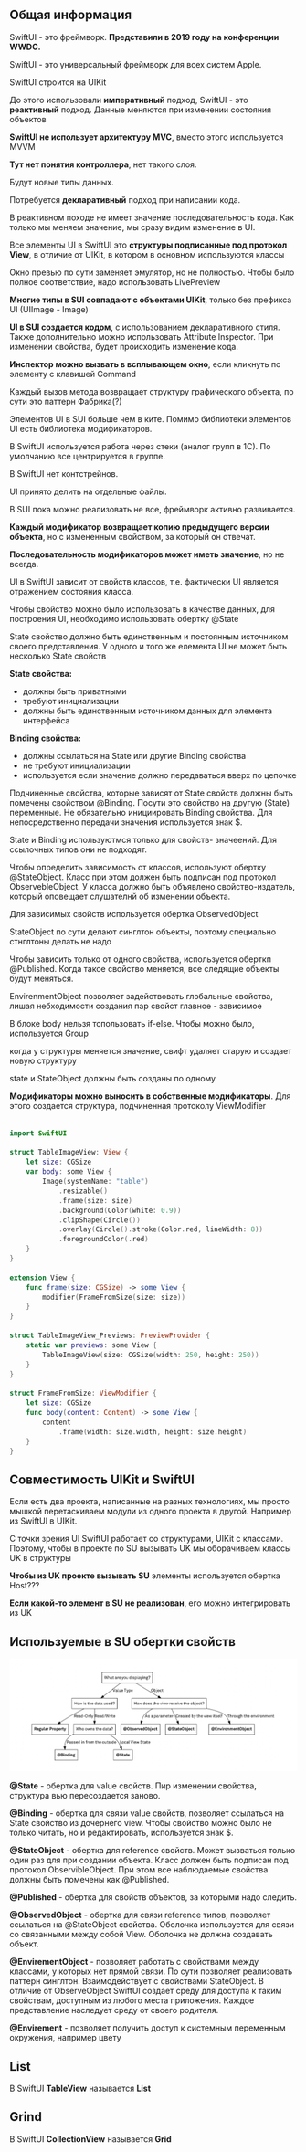 ## Общая информация

SwiftUI - это фреймворк. **Представили в 2019 году на конференции WWDC.**

SwiftUI - это универсальный фреймворк для всех систем Apple.

SwiftUI строится на UIKit

До этого использовали **императивный** подход, SwiftUI - это **реактивный** подход. Данные меняются при изменении состояния объектов

**SwiftUI не использует архитектуру MVC**, вместо этого используется MVVM

**Тут нет понятия контроллера**, нет такого слоя.

Будут новые типы данных.

Потребуется **декларативный** подход при написании кода.

В реактивном походе не имеет значение последовательность кода. Как только мы меняем значение, мы сразу видим изменение в UI.

Все элементы UI в SwiftUI это **структуры подписанные под протокол View**, в отличие от UIKit, в котором в основном используются классы

Окно превью по сути заменяет эмулятор, но не полностью. Чтобы было полное соответствие, надо использовать LivePreview

**Многие типы в SUI совпадают с объектами UIKit**, только без префикса UI (UIImage - Image)

**UI в SUI создается кодом**, с использованием декларативного стиля. Также дополнительно можно использовать Attribute Inspector. При изменении свойства, будет происходить изменение кода.

**Инспектор можно вызвать в всплывающем окно**, если кликнуть по элементу с клавишей Command

Каждый вызов метода возвращает структуру графического объекта, по сути это паттерн Фабрика(?)

Элементов UI в SUI больше чем в ките. Помимо библиотеки элементов UI есть библиотека модификаторов.

В SwiftUI используется работа через стеки (аналог групп в 1С). По умолчанию все центрируется в группе.

В SwiftUI нет контстрейнов.

UI принято делить на отдельные файлы.

В SUI пока можно реализовать не все, фреймворк активно развивается.

**Каждый модификатор возвращает копию предыдущего версии объекта**, но с измененным свойством, за который он отвечат.

**Последовательность модификаторов может иметь значение**, но не всегда.

UI в SwiftUI зависит от свойств классов, т.е. фактически UI является отражением состояния класса.

Чтобы свойство можно было использовать в качестве данных, для построения UI, необходимо использовать обертку @State

State свойство должно быть единственным и постоянным источником своего представления. У одного и того же елемента UI не может быть несколько State свойств

**State свойства:**

-   должны быть приватными
-   требуют инициализации
-   должны быть единственным источником данных для элемента интерфейса
    

**Binding свойства:**

-   должны ссылаться на State или другие Binding свойства
-   не требуют инициализации
-   используется если значение должно передаваться вверх по цепочке
    
Подчиненные свойства, которые зависят от State свойств должны быть помечены свойством @Binding. Посути это свойство на другую (State) переменные. Не обязательно инициировать Binding свойства. Для непосредственно передачи значения используется знак $.

State и Binding используютмся только для свойств- значеений. Для ссылочных типов они не подходят.

Чтобы определить зависимость от классов, используют обертку @StateObject. Класс при этом должен быть подписан под протокол ObservebleObject. У класса должно быть объявлено свойство-издатель, который оповещает слушателнй об изменении объекта.

Для зависимых свойств используется обертка ObservedObject

StateObject по сути делают синглтон объекты, поэтому специально стнглтоны делать не надо

Чтобы зависить только от одного свойства, используется оберткп @Published. Когда такое свойство меняется, все следящие объекты будут меняться.

EnvirenmentObject позволяет задействовать глобальные свойства, лишая небходимости создания пар свойст главное - зависимое

В блоке body нельзя тспользовать if-else. Чтобы можно было, используется Group

когда у структуры меняется значение, свифт удаляет старую и создает новую структуру

state и StateObject должны быть созданы по одному

**Модификаторы можно выносить в собственные модификаторы**. Для этого создается структура, подчиненная протоколу ViewModifier

```swift

import SwiftUI

struct TableImageView: View {
    let size: CGSize
    var body: some View {
        Image(systemName: "table")
            .resizable()
            .frame(size: size)
            .background(Color(white: 0.9))
            .clipShape(Circle())
            .overlay(Circle().stroke(Color.red, lineWidth: 8))
            .foregroundColor(.red)
    }
}

extension View {
    func frame(size: CGSize) -> some View {
        modifier(FrameFromSize(size: size))
    }
}

struct TableImageView_Previews: PreviewProvider {
    static var previews: some View {
        TableImageView(size: CGSize(width: 250, height: 250))
    }
}

struct FrameFromSize: ViewModifier {
    let size: CGSize
    func body(content: Content) -> some View {
        content
            .frame(width: size.width, height: size.height)
    }
}


```

## Совместимость UIKit и SwiftUI

Если есть два проекта, написанные на разных технологиях, мы просто мышкой перетаскиваем модули из одного проекта в другой. Например из SwiftUI в UIKit.

С точки зрения UI SwiftUI работает со структурами, UIKit с классами. Поэтому, чтобы в проекте по SU вызывать UK мы оборачиваем классы UK в структуры

**Чтобы из UK проекте вызывать SU** элементы используется обертка Host???

**Если какой-то элемент в SU не реализован**, его можно интегрировать из UK

## Используемые в SU обертки свойств

![](images/20220715150557.png)

**@State** - обертка для value свойств. Пир изменении свойства, структура вью пересоздается заново.

**@Binding** - обертка для связи value свойств, позволяет ссылаться на State свойство из дочернего view. Чтобы свойство можно было не только читать, но и редактировать, используется знак $.

**@StateObject** - обертка для reference свойств. Может вызваться только один раз для при создании объекта. Класс должен быть подписан под протокол ObservibleObject. При этом все наблюдаемые свойства должны быть помечены как @Published.

**@Published** - обертка для свойств объектов, за которыми надо следить.

**@ObservedObject** - обертка для связи reference типов, позволяет ссылаться на @StateObject свойства. Оболочка используется для связи со связанными между собой View. Оболочка не должна создавать объект.

**@EnvirementObject** - позволяет работать с свойствами между классами, у которых нет прямой связи. По сути позволяет реализовать паттерн синглтон. Взаимодействует с свойствами StateObject. В отличие от ObserveObject SwiftUI создает среду для доступа к таким свойствам, доступным из любого места приложения. Каждое представление наследует среду от своего родителя.

**@Envirement** - позволяет получить доступ к системным переменным окружения, например цвету

## List

В SwiftUI **TableView** называется **List**

## Grind

В SwiftUI **CollectionView** называется **Grid**